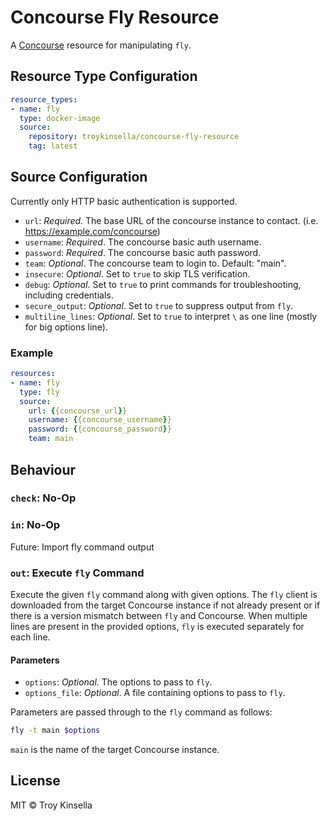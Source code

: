 Concourse Fly Resource
======================

A [Concourse](http://concourse.ci/) resource for manipulating `fly`.

## Resource Type Configuration

```yaml
resource_types:
- name: fly
  type: docker-image
  source:
    repository: troykinsella/concourse-fly-resource
    tag: latest
```

## Source Configuration

Currently only HTTP basic authentication is supported.

* `url`: _Required_. The base URL of the concourse instance to contact. (i.e. https://example.com/concourse)
* `username`: _Required_. The concourse basic auth username.
* `password`: _Required_. The concourse basic auth password.
* `team`: _Optional_. The concourse team to login to. Default: "main".
* `insecure`: _Optional_. Set to `true` to skip TLS verification.
* `debug`: _Optional_. Set to `true` to print commands for troubleshooting, including credentials.
* `secure_output`: _Optional_. Set to `true` to suppress output from `fly`.
* `multiline_lines`: _Optional_. Set to `true` to interpret `\` as one line (mostly for big options line).

### Example

```yaml
resources:
- name: fly
  type: fly
  source:
    url: {{concourse_url}}
    username: {{concourse_username}}
    password: {{concourse_password}}
    team: main
```

## Behaviour

### `check`: No-Op

### `in`: No-Op

Future: Import fly command output

### `out`: Execute `fly` Command

Execute the given `fly` command along with given options. The `fly` client is downloaded from the target 
Concourse instance if not already present or if there is a version mismatch between `fly` and Concourse.
When multiple lines are present in the provided options, `fly` is executed separately for each line.

#### Parameters

* `options`: _Optional_. The options to pass to `fly`.
* `options_file`: _Optional_. A file containing options to pass to `fly`.

Parameters are passed through to the `fly` command as follows:
```sh
fly -t main $options
```
`main` is the name of the target Concourse instance.

## License

MIT © Troy Kinsella
